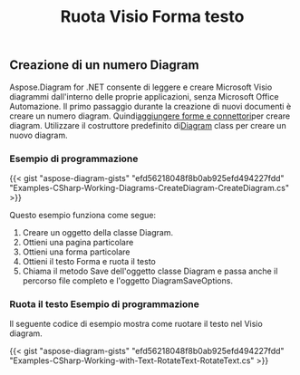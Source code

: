 ﻿---
title: Ruota Visio Forma testo
type: docs
weight: 9
url: /it/net/rotate-visio-shape-text/
keywords: Rotate, visio, Tex
description: Come ruotare il testo della forma in visio utilizzando .NET Diagram API.
---
## **Creazione di un numero Diagram**
 Aspose.Diagram for .NET consente di leggere e creare Microsoft Visio diagrammi dall'interno delle proprie applicazioni, senza Microsoft Office Automazione. Il primo passaggio durante la creazione di nuovi documenti è creare un numero diagram. Quindi[aggiungere forme e connettori](https://docs.aspose.com/diagram/net/add-retrieve-copy-and-read-visio-shape-data/)per creare diagram. Utilizzare il costruttore predefinito di[Diagram](http://www.aspose.com/api/net/diagram/aspose.diagram/diagram) class per creare un nuovo diagram.
### **Esempio di programmazione**
{{< gist "aspose-diagram-gists" "efd56218048f8b0ab925efd494227fdd" "Examples-CSharp-Working-Diagrams-CreateDiagram-CreateDiagram.cs" >}}

Questo esempio funziona come segue:

1. Creare un oggetto della classe Diagram.
1. Ottieni una pagina particolare
1. Ottieni una forma particolare
1. Ottieni il testo Forma e ruota il testo
1. Chiama il metodo Save dell'oggetto classe Diagram e passa anche il percorso file completo e l'oggetto DiagramSaveOptions.
### **Ruota il testo Esempio di programmazione**
Il seguente codice di esempio mostra come ruotare il testo nel Visio diagram.

{{< gist "aspose-diagram-gists" "efd56218048f8b0ab925efd494227fdd" "Examples-CSharp-Working-with-Text-RotateText-RotateText.cs" >}}
